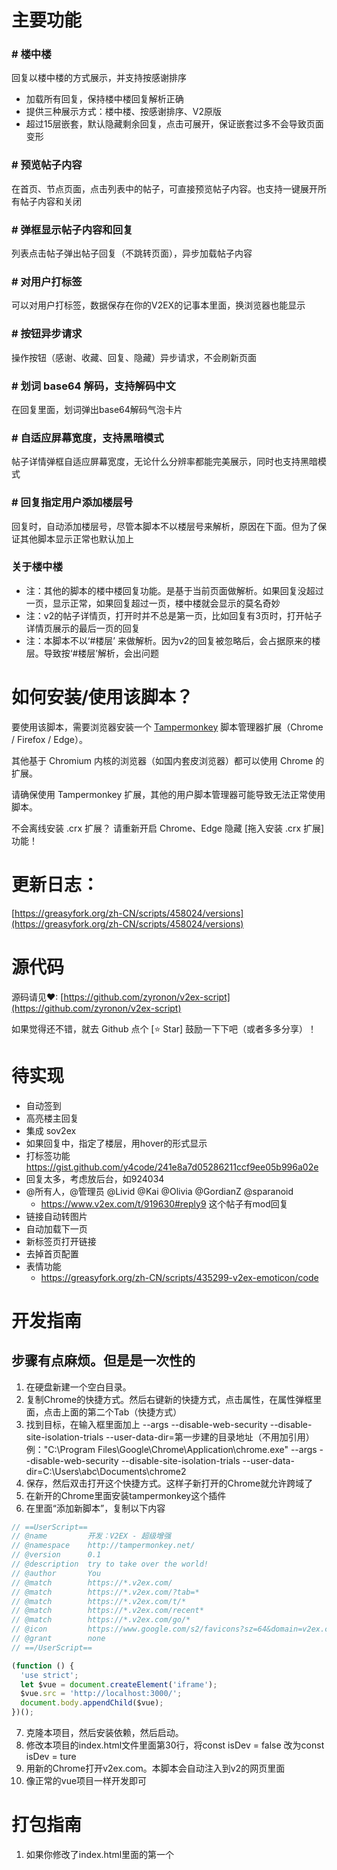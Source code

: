 # 主要功能

### # 楼中楼
回复以楼中楼的方式展示，并支持按感谢排序
- 加载所有回复，保持楼中楼回复解析正确
- 提供三种展示方式：楼中楼、按感谢排序、V2原版
- 超过15层嵌套，默认隐藏剩余回复，点击可展开，保证嵌套过多不会导致页面变形

### # 预览帖子内容
在首页、节点页面，点击列表中的帖子，可直接预览帖子内容。也支持一键展开所有帖子内容和关闭

### # 弹框显示帖子内容和回复
列表点击帖子弹出帖子回复（不跳转页面），异步加载帖子内容

### # 对用户打标签
可以对用户打标签，数据保存在你的V2EX的记事本里面，换浏览器也能显示

### # 按钮异步请求
操作按钮（感谢、收藏、回复、隐藏）异步请求，不会刷新页面

### # 划词 base64 解码，支持解码中文
在回复里面，划词弹出base64解码气泡卡片

### # 自适应屏幕宽度，支持黑暗模式
帖子详情弹框自适应屏幕宽度，无论什么分辨率都能完美展示，同时也支持黑暗模式

### # 回复指定用户添加楼层号
回复时，自动添加楼层号，尽管本脚本不以楼层号来解析，原因在下面。但为了保证其他脚本显示正常也默认加上

### 关于楼中楼
- 注：其他的脚本的楼中楼回复功能。是基于当前页面做解析。如果回复没超过一页，显示正常，如果回复超过一页，楼中楼就会显示的莫名奇妙
- 注：v2的帖子详情页，打开时并不总是第一页，比如回复有3页时，打开帖子详情页展示的最后一页的回复
- 注：本脚本不以‘#楼层’ 来做解析。因为v2的回复被忽略后，会占据原来的楼层。导致按‘#楼层’解析，会出问题


# 如何安装/使用该脚本？
要使用该脚本，需要浏览器安装一个 [Tampermonkey](https://chrome.google.com/webstore/detail/tampermonkey/dhdgffkkebhmkfjojejmpbldmpobfkfo) 脚本管理器扩展（Chrome / Firefox / Edge）。

其他基于 Chromium 内核的浏览器（如国内套皮浏览器）都可以使用 Chrome 的扩展。

请确保使用 Tampermonkey 扩展，其他的用户脚本管理器可能导致无法正常使用脚本。

不会离线安装 .crx 扩展？ 请重新开启 Chrome、Edge 隐藏 [拖入安装 .crx 扩展] 功能！


# 更新日志：
[https://greasyfork.org/zh-CN/scripts/458024/versions](https://greasyfork.org/zh-CN/scripts/458024/versions)

# 源代码
源码请见♥: [https://github.com/zyronon/v2ex-script](https://github.com/zyronon/v2ex-script)

如果觉得还不错，就去 Github 点个 [⭐ Star] 鼓励一下下吧（或者多多分享）！


# 待实现
- 自动签到
- 高亮楼主回复
- 集成 sov2ex
- 如果回复中，指定了楼层，用hover的形式显示
- 打标签功能
   https://gist.github.com/y4code/241e8a7d05286211ccf9ee05b996a02e
- 回复太多，考虑放后台，如924034
- @所有人，@管理员 @Livid @Kai @Olivia @GordianZ @sparanoid
  - https://www.v2ex.com/t/919630#reply9 这个帖子有mod回复
- 链接自动转图片
- 自动加载下一页
- 新标签页打开链接
- 去掉首页配置
- 表情功能
  - https://greasyfork.org/zh-CN/scripts/435299-v2ex-emoticon/code

# 开发指南

## 步骤有点麻烦。但是是一次性的

1. 在硬盘新建一个空白目录。
2. 复制Chrome的快捷方式。然后右键新的快捷方式，点击属性，在属性弹框里面，点击上面的第二个Tab（快捷方式）
3. 找到目标，在输入框里面加上 --args --disable-web-security --disable-site-isolation-trials
   --user-data-dir=第一步建的目录地址（不用加引用）
   例："C:\Program Files\Google\Chrome\Application\chrome.exe" --args --disable-web-security
   --disable-site-isolation-trials --user-data-dir=C:\Users\abc\Documents\chrome2
4. 保存，然后双击打开这个快捷方式。这样子新打开的Chrome就允许跨域了
5. 在新开的Chrome里面安装tampermonkey这个插件
6. 在里面“添加新脚本”，复制以下内容

```js
// ==UserScript==
// @name         开发：V2EX - 超级增强
// @namespace    http://tampermonkey.net/
// @version      0.1
// @description  try to take over the world!
// @author       You
// @match        https://*.v2ex.com/
// @match        https://*.v2ex.com/?tab=*
// @match        https://*.v2ex.com/t/*
// @match        https://*.v2ex.com/recent*
// @match        https://*.v2ex.com/go/*
// @icon         https://www.google.com/s2/favicons?sz=64&domain=v2ex.com
// @grant        none
// ==/UserScript==

(function () {
  'use strict';
  let $vue = document.createElement('iframe');
  $vue.src = 'http://localhost:3000/';
  document.body.appendChild($vue);
})();
```

7. 克隆本项目，然后安装依赖，然后启动。
8. 修改本项目的index.html文件里面第30行，将const isDev = false 改为const isDev = ture
9. 用新的Chrome打开v2ex.com。本脚本会自动注入到v2的网页里面
10. 像正常的vue项目一样开发即可

# 打包指南

1. 如果你修改了index.html里面的第一个<script>标签的内容。那么也要复制到脚本里面。注意：const isDev = true 要修改为 const
   isDev = false。其他的js内容全部复制替换到脚本的第40行之后即可
2. 运行npm run build
3. 复制dist/assets目录下的css和js，css复制替换到脚本的21行，js复制替换到脚本的32行
4. 注意，js和css一定要同时复制。vue打包后的"data-v-c9f8a6c7"这种东西，会重新生成
